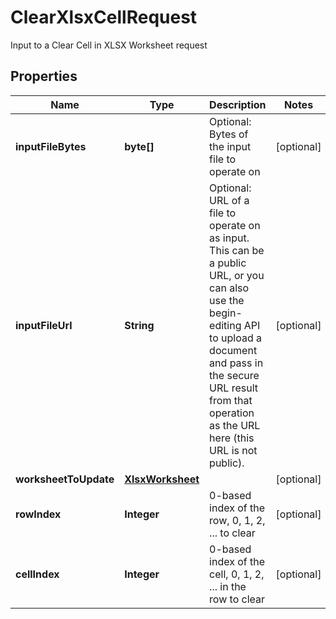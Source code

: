 

# ClearXlsxCellRequest

Input to a Clear Cell in XLSX Worksheet request

## Properties

| Name | Type | Description | Notes |
|------------ | ------------- | ------------- | -------------|
|**inputFileBytes** | **byte[]** | Optional: Bytes of the input file to operate on |  [optional] |
|**inputFileUrl** | **String** | Optional: URL of a file to operate on as input.  This can be a public URL, or you can also use the begin-editing API to upload a document and pass in the secure URL result from that operation as the URL here (this URL is not public). |  [optional] |
|**worksheetToUpdate** | [**XlsxWorksheet**](XlsxWorksheet.md) |  |  [optional] |
|**rowIndex** | **Integer** | 0-based index of the row, 0, 1, 2, ... to clear |  [optional] |
|**cellIndex** | **Integer** | 0-based index of the cell, 0, 1, 2, ... in the row to clear |  [optional] |



